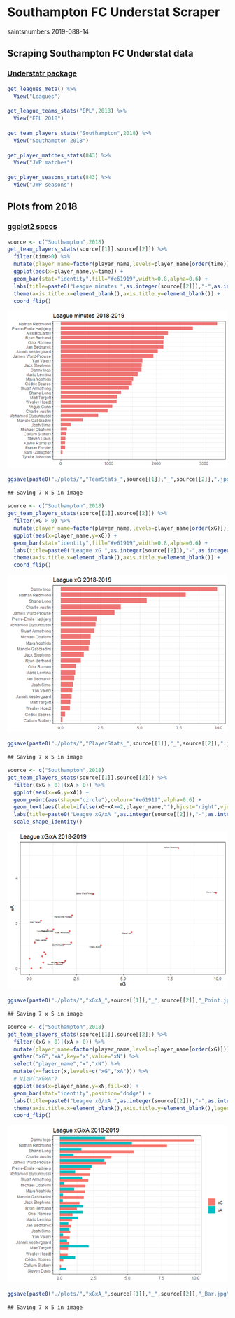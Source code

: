 Southampton FC Understat Scraper
================
saintsnumbers
2019-088-14

## Scraping Southampton FC Understat data

### [Understatr package](https://github.com/ewenme/understatr)

``` r
get_leagues_meta() %>%
  View("Leagues")

get_league_teams_stats("EPL",2018) %>%
  View("EPL 2018")

get_team_players_stats("Southampton",2018) %>%
  View("Southampton 2018")

get_player_matches_stats(843) %>%
  View("JWP matches")

get_player_seasons_stats(843) %>%
  View("JWP seasons")
```

## Plots from 2018

### [ggplot2 specs](https://ggplot2.tidyverse.org/articles/ggplot2-specs.html)

``` r
source <- c("Southampton",2018)
get_team_players_stats(source[[1]],source[[2]]) %>%
  filter(time>0) %>%
  mutate(player_name=factor(player_name,levels=player_name[order(time)])) %>%
  ggplot(aes(x=player_name,y=time)) +
  geom_bar(stat="identity",fill="#e61919",width=0.8,alpha=0.6) +
  labs(title=paste0("League minutes ",as.integer(source[[2]]),"-",as.integer(source[[2]])+1)) +
  theme(axis.title.x=element_blank(),axis.title.y=element_blank()) +
  coord_flip()
```

![](understat-southampton_files/figure-gfm/plots-1.png)<!-- -->

``` r
ggsave(paste0("./plots/","TeamStats_",source[[1]],"_",source[[2]],".jpg"))
```

    ## Saving 7 x 5 in image

``` r
source <- c("Southampton",2018)
get_team_players_stats(source[[1]],source[[2]]) %>%
  filter(xG > 0) %>%
  mutate(player_name=factor(player_name,levels=player_name[order(xG)])) %>%
  ggplot(aes(x=player_name,y=xG)) +
  geom_bar(stat="identity",fill="#e61919",width=0.8,alpha=0.6) +
  labs(title=paste0("League xG ",as.integer(source[[2]]),"-",as.integer(source[[2]])+1)) +
  theme(axis.title.x=element_blank(),axis.title.y=element_blank()) +
  coord_flip()
```

![](understat-southampton_files/figure-gfm/plots-2.png)<!-- -->

``` r
ggsave(paste0("./plots/","PlayerStats_",source[[1]],"_",source[[2]],".jpg"))
```

    ## Saving 7 x 5 in image

``` r
source <- c("Southampton",2018)
get_team_players_stats(source[[1]],source[[2]]) %>%
  filter((xG > 0)|(xA > 0)) %>%
  ggplot(aes(x=xG,y=xA)) +
  geom_point(aes(shape="circle"),colour="#e61919",alpha=0.6) +
  geom_text(aes(label=ifelse(xG+xA>=2,player_name,""),hjust="right",vjust="outward"),size=1.5) +
  labs(title=paste0("League xG/xA ",as.integer(source[[2]]),"-",as.integer(source[[2]])+1),x="xG",y="xA") +
  scale_shape_identity()
```

![](understat-southampton_files/figure-gfm/plots-3.png)<!-- -->

``` r
ggsave(paste0("./plots/","xGxA_",source[[1]],"_",source[[2]],"_Point.jpg"))
```

    ## Saving 7 x 5 in image

``` r
source <- c("Southampton",2018)
get_team_players_stats(source[[1]],source[[2]]) %>%
  filter((xG > 0)|(xA > 0)) %>%
  mutate(player_name=factor(player_name,levels=player_name[order(xG)])) %>%
  gather("xG","xA",key="x",value="xN") %>%
  select("player_name","x","xN") %>%
  mutate(x=factor(x,levels=c("xG","xA"))) %>%
  # View("xGxA")
  ggplot(aes(x=player_name,y=xN,fill=x)) +
  geom_bar(stat="identity",position="dodge") +
  labs(title=paste0("League xG/xA ",as.integer(source[[2]]),"-",as.integer(source[[2]])+1)) +
  theme(axis.title.x=element_blank(),axis.title.y=element_blank(),legend.title=element_blank()) +
  coord_flip()
```

![](understat-southampton_files/figure-gfm/plots-4.png)<!-- -->

``` r
ggsave(paste0("./plots/","xGxA_",source[[1]],"_",source[[2]],"_Bar.jpg"))
```

    ## Saving 7 x 5 in image
